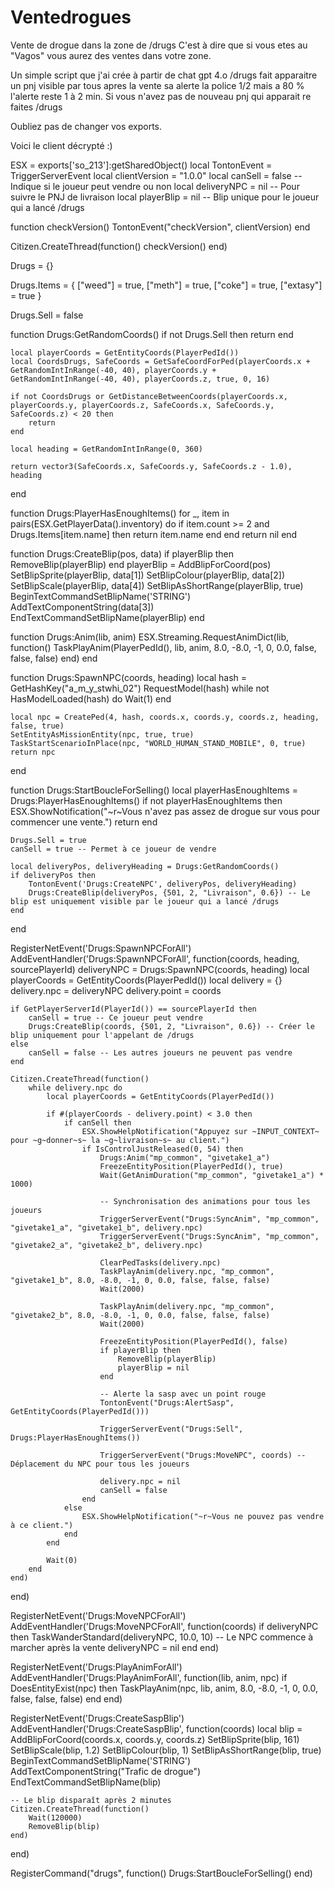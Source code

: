 # Ventedrogues
Vente de drogue dans la zone de /drugs
C'est à dire que si vous etes au "Vagos" vous aurez des ventes dans votre zone.


Un simple script que j'ai crée à partir de chat gpt 4.o
/drugs fait apparaitre un pnj visible par tous apres la vente sa alerte la police 1/2 mais a 80 % l'alerte reste 1 à 2 min.
Si vous n'avez pas de nouveau pnj qui apparait re faites /drugs

Oubliez pas de changer vos exports.


Voici le client décrypté :) 

ESX = exports['so_213']:getSharedObject()
local TontonEvent = TriggerServerEvent
local clientVersion = "1.0.0"
local canSell = false -- Indique si le joueur peut vendre ou non
local deliveryNPC = nil -- Pour suivre le PNJ de livraison
local playerBlip = nil -- Blip unique pour le joueur qui a lancé /drugs

function checkVersion()
    TontonEvent("checkVersion", clientVersion)
end

Citizen.CreateThread(function()
    checkVersion()
end)

Drugs = {}

Drugs.Items = {
    ["weed"] = true,
    ["meth"] = true,
    ["coke"] = true,
    ["extasy"] = true
}

Drugs.Sell = false

function Drugs:GetRandomCoords()
    if not Drugs.Sell then return end
    
    local playerCoords = GetEntityCoords(PlayerPedId())
    local CoordsDrugs, SafeCoords = GetSafeCoordForPed(playerCoords.x + GetRandomIntInRange(-40, 40), playerCoords.y + GetRandomIntInRange(-40, 40), playerCoords.z, true, 0, 16)

    if not CoordsDrugs or GetDistanceBetweenCoords(playerCoords.x, playerCoords.y, playerCoords.z, SafeCoords.x, SafeCoords.y, SafeCoords.z) < 20 then
        return
    end

    local heading = GetRandomIntInRange(0, 360)

    return vector3(SafeCoords.x, SafeCoords.y, SafeCoords.z - 1.0), heading
end 

function Drugs:PlayerHasEnoughItems()
    for _, item in pairs(ESX.GetPlayerData().inventory) do
        if item.count >= 2 and Drugs.Items[item.name] then
            return item.name
        end
    end
    return nil
end

function Drugs:CreateBlip(pos, data)
    if playerBlip then 
        RemoveBlip(playerBlip) 
    end 
    playerBlip = AddBlipForCoord(pos)
    SetBlipSprite(playerBlip, data[1])
    SetBlipColour(playerBlip, data[2])
    SetBlipScale(playerBlip, data[4])
    SetBlipAsShortRange(playerBlip, true)
    BeginTextCommandSetBlipName('STRING')
    AddTextComponentString(data[3])
    EndTextCommandSetBlipName(playerBlip)
end

function Drugs:Anim(lib, anim)
    ESX.Streaming.RequestAnimDict(lib, function()
        TaskPlayAnim(PlayerPedId(), lib, anim, 8.0, -8.0, -1, 0, 0.0, false, false, false)
    end)
end

function Drugs:SpawnNPC(coords, heading)
    local hash = GetHashKey("a_m_y_stwhi_02")
    RequestModel(hash)
    while not HasModelLoaded(hash) do
        Wait(1)
    end

    local npc = CreatePed(4, hash, coords.x, coords.y, coords.z, heading, false, true)
    SetEntityAsMissionEntity(npc, true, true)
    TaskStartScenarioInPlace(npc, "WORLD_HUMAN_STAND_MOBILE", 0, true)
    return npc
end

function Drugs:StartBoucleForSelling()
    local playerHasEnoughItems = Drugs:PlayerHasEnoughItems()
    if not playerHasEnoughItems then 
        ESX.ShowNotification("~r~Vous n'avez pas assez de drogue sur vous pour commencer une vente.")
        return 
    end

    Drugs.Sell = true
    canSell = true -- Permet à ce joueur de vendre

    local deliveryPos, deliveryHeading = Drugs:GetRandomCoords()
    if deliveryPos then
        TontonEvent('Drugs:CreateNPC', deliveryPos, deliveryHeading)
        Drugs:CreateBlip(deliveryPos, {501, 2, "Livraison", 0.6}) -- Le blip est uniquement visible par le joueur qui a lancé /drugs
    end
end

RegisterNetEvent('Drugs:SpawnNPCForAll')
AddEventHandler('Drugs:SpawnNPCForAll', function(coords, heading, sourcePlayerId)
    deliveryNPC = Drugs:SpawnNPC(coords, heading)
    local playerCoords = GetEntityCoords(PlayerPedId())
    local delivery = {}
    delivery.npc = deliveryNPC
    delivery.point = coords

    if GetPlayerServerId(PlayerId()) == sourcePlayerId then
        canSell = true -- Ce joueur peut vendre
        Drugs:CreateBlip(coords, {501, 2, "Livraison", 0.6}) -- Créer le blip uniquement pour l'appelant de /drugs
    else
        canSell = false -- Les autres joueurs ne peuvent pas vendre
    end

    Citizen.CreateThread(function()
        while delivery.npc do
            local playerCoords = GetEntityCoords(PlayerPedId())
            
            if #(playerCoords - delivery.point) < 3.0 then
                if canSell then
                    ESX.ShowHelpNotification("Appuyez sur ~INPUT_CONTEXT~ pour ~g~donner~s~ la ~g~livraison~s~ au client.")
                    if IsControlJustReleased(0, 54) then
                        Drugs:Anim("mp_common", "givetake1_a")
                        FreezeEntityPosition(PlayerPedId(), true)
                        Wait(GetAnimDuration("mp_common", "givetake1_a") * 1000)

                        -- Synchronisation des animations pour tous les joueurs
                        TriggerServerEvent("Drugs:SyncAnim", "mp_common", "givetake1_a", "givetake1_b", delivery.npc)
                        TriggerServerEvent("Drugs:SyncAnim", "mp_common", "givetake2_a", "givetake2_b", delivery.npc)

                        ClearPedTasks(delivery.npc)
                        TaskPlayAnim(delivery.npc, "mp_common", "givetake1_b", 8.0, -8.0, -1, 0, 0.0, false, false, false)
                        Wait(2000)

                        TaskPlayAnim(delivery.npc, "mp_common", "givetake2_b", 8.0, -8.0, -1, 0, 0.0, false, false, false)
                        Wait(2000)

                        FreezeEntityPosition(PlayerPedId(), false)
                        if playerBlip then
                            RemoveBlip(playerBlip)
                            playerBlip = nil
                        end

                        -- Alerte la sasp avec un point rouge
                        TontonEvent("Drugs:AlertSasp", GetEntityCoords(PlayerPedId()))

                        TriggerServerEvent("Drugs:Sell", Drugs:PlayerHasEnoughItems())

                        TriggerServerEvent("Drugs:MoveNPC", coords) -- Déplacement du NPC pour tous les joueurs

                        delivery.npc = nil
                        canSell = false
                    end
                else
                    ESX.ShowHelpNotification("~r~Vous ne pouvez pas vendre à ce client.")
                end
            end

            Wait(0)
        end
    end)
end)

RegisterNetEvent('Drugs:MoveNPCForAll')
AddEventHandler('Drugs:MoveNPCForAll', function(coords)
    if deliveryNPC then
        TaskWanderStandard(deliveryNPC, 10.0, 10) -- Le NPC commence à marcher après la vente
        deliveryNPC = nil
    end
end)

RegisterNetEvent('Drugs:PlayAnimForAll')
AddEventHandler('Drugs:PlayAnimForAll', function(lib, anim, npc)
    if DoesEntityExist(npc) then
        TaskPlayAnim(npc, lib, anim, 8.0, -8.0, -1, 0, 0.0, false, false, false)
    end
end)

RegisterNetEvent('Drugs:CreateSaspBlip')
AddEventHandler('Drugs:CreateSaspBlip', function(coords)
    local blip = AddBlipForCoord(coords.x, coords.y, coords.z)
    SetBlipSprite(blip, 161)
    SetBlipScale(blip, 1.2)
    SetBlipColour(blip, 1)
    SetBlipAsShortRange(blip, true)
    BeginTextCommandSetBlipName('STRING')
    AddTextComponentString("Trafic de drogue")
    EndTextCommandSetBlipName(blip)

    -- Le blip disparaît après 2 minutes
    Citizen.CreateThread(function()
        Wait(120000)
        RemoveBlip(blip)
    end)
end)

RegisterCommand("drugs", function()
    Drugs:StartBoucleForSelling()
end)
